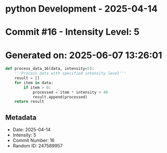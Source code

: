 ﻿# python Development - 2025-04-14
# Commit #16 - Intensity Level: 5
# Generated on: 2025-06-07 13:26:01
```python
def process_data_16(data, intensity=5):
    '''Process data with specified intensity level'''
    result = []
    for item in data:
        if item > 0:
            processed = item * intensity + 49
            result.append(processed)
    return result
```
## Metadata
- Date: 2025-04-14
- Intensity: 5
- Commit Number: 16
- Random ID: 247589957
